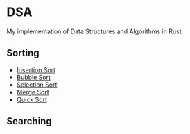 # DSA

My implementation of Data Structures and Algorithms in Rust.

## Sorting

- [Insertion Sort](https://github.com/aminm08/DSA/wiki/Insertion-Sort)
- [Bubble Sort](https://github.com/aminm08/DSA/wiki/Bubble-Sort)
- [Selection Sort]()
- [Merge Sort]()
- [Quick Sort]()


## Searching
